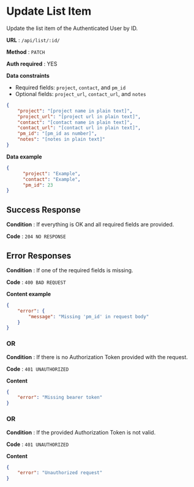 # Update List Item

Update the list item of the Authenticated User by ID.

**URL** : `/api/list/:id/`

**Method** : `PATCH`

**Auth required** : YES

**Data constraints**

* Required fields: `project`, `contact`, and `pm_id`
* Optional fields: `project_url`, `contact_url`, and `notes`

```json
{
    "project": "[project name in plain text]",
    "project_url": "[project url in plain text]",
    "contact": "[contact name in plain text]",
    "contact_url": "[contact url in plain text]",
    "pm_id": "[pm_id as number]",
    "notes": "[notes in plain text]"
}
```

**Data example**

```json
{
	  "project": "Example",
	  "contact": "Example",
	  "pm_id": 23
}
```

## Success Response

**Condition** : If everything is OK and all required fields are provided.

**Code** : `204 NO RESPONSE`

## Error Responses

**Condition** : If one of the required fields is missing.

**Code** : `400 BAD REQUEST`

**Content example**

```json
{
    "error": {
        "message": "Missing 'pm_id' in request body"
    }
}
```

### OR

**Condition** : If there is no Authorization Token provided with the request.

**Code** : `401 UNAUTHORIZED`

**Content**

```json
{
    "error": "Missing bearer token"
}
```
### OR

**Condition** : If the provided Authorization Token is not valid.

**Code** : `401 UNAUTHORIZED`

**Content**

```json
{
    "error": "Unauthorized request"
}
```
